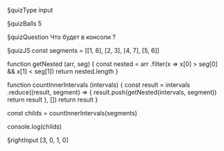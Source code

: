 §quizType
input

§quizBalls
5


§quizQuestion
Что будет в консоли ?



§quizJS
const segments = [[1, 8], [2, 3], [4, 7], [5, 6]]

function getNested (arr, seg) {
  const nested = arr
    .filter(x => x[0] > seg[0] && x[1] < seg[1])
  return nested.length
}

function countInnerIntervals (intervals) {
  const result = intervals
    .reduce((result, segment) => {
      result.push(getNested(intervals, segment))
      return result
    }, [])
  return result
}

const childs = countInnerIntervals(segments)

console.log(childs)


§rightInput
[3, 0, 1, 0]

